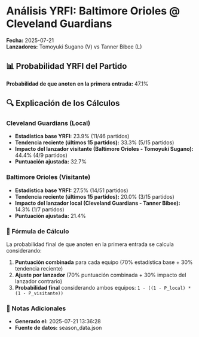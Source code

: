 # Análisis YRFI: Baltimore Orioles @ Cleveland Guardians

**Fecha:** 2025-07-21  
**Lanzadores:** Tomoyuki Sugano (V) vs Tanner Bibee (L)

## 📊 Probabilidad YRFI del Partido

**Probabilidad de que anoten en la primera entrada:** 47.1%

## 🔍 Explicación de los Cálculos

### Cleveland Guardians (Local)
- **Estadística base YRFI:** 23.9% (11/46 partidos)
- **Tendencia reciente (últimos 15 partidos):** 33.3% (5/15 partidos)
- **Impacto del lanzador visitante (Baltimore Orioles - Tomoyuki Sugano):** 44.4% (4/9 partidos)
- **Puntuación ajustada:** 32.7%

### Baltimore Orioles (Visitante)
- **Estadística base YRFI:** 27.5% (14/51 partidos)
- **Tendencia reciente (últimos 15 partidos):** 20.0% (3/15 partidos)
- **Impacto del lanzador local (Cleveland Guardians - Tanner Bibee):** 14.3% (1/7 partidos)
- **Puntuación ajustada:** 21.4%

### 📝 Fórmula de Cálculo

La probabilidad final de que anoten en la primera entrada se calcula considerando:
1. **Puntuación combinada** para cada equipo (70% estadística base + 30% tendencia reciente)
2. **Ajuste por lanzador** (70% puntuación combinada + 30% impacto del lanzador contrario)
3. **Probabilidad final** considerando ambos equipos: `1 - ((1 - P_local) * (1 - P_visitante))`

### 📌 Notas Adicionales

- **Generado el:** 2025-07-21 13:36:28
- **Fuente de datos:** season_data.json
